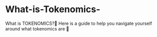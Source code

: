 # What-is-Tokenomics-
What is TOKENOMICS?🧐  Here is a guide to help you navigate yourself around what tokenomics are 🚀
